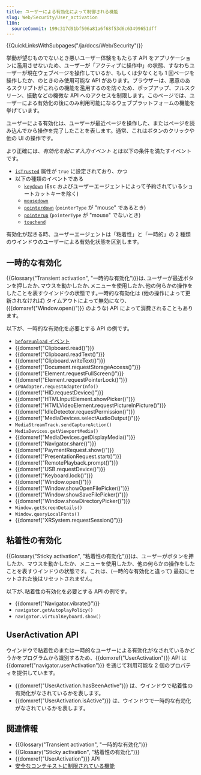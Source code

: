 ```yaml
---
title: ユーザーによる有効化によって制御される機能
slug: Web/Security/User_activation
l10n:
  sourceCommit: 199c317d91bf506a81a6f68f53d6c63499651dff
---
```


{{QuickLinksWithSubpages("/ja/docs/Web/Security")}}

挙動が望むものでないとき悪いユーザー体験をもたらす API をアプリケーションに濫用させないため、ユーザーが「アクティブに操作中」の状態、すなわちユーザーが現在ウェブページを操作しているか、もしくは少なくとも 1 回ページを操作したか、のときのみ使用可能な API があります。ブラウザーは、悪意のあるスクリプトがこれらの機能を濫用するのを防ぐため、ポップアップ、フルスクリーン、振動などの機微な API へのアクセスを制限します。このページでは、ユーザーによる有効化の後にのみ利用可能になるウェブプラットフォームの機能を挙げています。

ユーザーによる有効化は、ユーザーが最近ページを操作した、またはページを読み込んでから操作を完了したことを表します。通常、これはボタンのクリックや他の UI の操作です。

より正確には、_有効化を起こす入力イベント_ とは以下の条件を満たすイベントです。

- [`isTrusted`](/ja/docs/Web/API/Event/isTrusted) 属性が `true` に設定されており、かつ
- 以下の種類のイベントである
  - [`keydown`](/ja/docs/Web/API/Element/keydown_event) (<kbd>Esc</kbd> およびユーザーエージェントによって予約されているショートカットキーを除く)
  - [`mousedown`](/ja/docs/Web/API/Element/mousedown_event)
  - [`pointerdown`](/ja/docs/Web/API/Element/pointerdown_event) (`pointerType` が "mouse" であるとき)
  - [`pointerup`](/ja/docs/Web/API/Element/pointerup_event) (`pointerType` が "mouse" でないとき)
  - [`touchend`](/ja/docs/Web/API/Element/touchend_event)

有効化が起きる時、ユーザーエージェントは「粘着性」と「一時的」の 2 種類のウインドウのユーザーによる有効化状態を区別します。

## 一時的な有効化

{{Glossary("Transient activation", "一時的な有効化")}}は､ユーザーが最近ボタンを押したか､マウスを動かしたか､メニューを使用したか､他の何らかの操作をしたことを表すウインドウの状態です｡一時的な有効化は (他の操作によって更新されなければ) タイムアウトによって無効になり、({{domxref("Window.open()")}} のような) API によって消費されることもあります。

以下が、一時的な有効化を必要とする API の例です。

- [`beforeunload` イベント](/ja/docs/Web/API/Window/beforeunload_event)
- {{domxref("Clipboard.read()")}}
- {{domxref("Clipboard.readText()")}}
- {{domxref("Clipboard.writeText()")}}
- {{domxref("Document.requestStorageAccess()")}}
- {{domxref("Element.requestFullScreen()")}}
- {{domxref("Element.requestPointerLock()")}}
- `GPUAdapter.requestAdapterInfo()`
- {{domxref("HID.requestDevice()")}}
- {{domxref("HTMLInputElement.showPicker()")}}
- {{domxref("HTMLVideoElement.requestPictureInPicture()")}}
- {{domxref("IdleDetector.requestPermission()")}}
- {{domxref("MediaDevices.selectAudioOutput()")}}
- `MediaStreamTrack.sendCaptureAction()`
- `MediaDevices.getViewportMedia()`
- {{domxref("MediaDevices.getDisplayMedia()")}}
- {{domxref("Navigator.share()")}}
- {{domxref("PaymentRequest.show()")}}
- {{domxref("PresentationRequest.start()")}}
- {{domxref("RemotePlayback.prompt()")}}
- {{domxref("USB.requestDevice()")}}
- {{domxref("Keyboard.lock()")}}
- {{domxref("Window.open()")}}
- {{domxref("Window.showOpenFilePicker()")}}
- {{domxref("Window.showSaveFilePicker()")}}
- {{domxref("Window.showDirectoryPicker()")}}
- `Window.getScreenDetails()`
- `Window.queryLocalFonts()`
- {{domxref("XRSystem.requestSession()")}}

## 粘着性の有効化

{{Glossary("Sticky activation", "粘着性の有効化")}}は、ユーザーがボタンを押したか、マウスを動かしたか、メニューを使用したか、他の何らかの操作をしたことを表すウインドウの状態です。これは、(一時的な有効化と違って) 最初にセットされた後はリセットされません。

以下が､粘着性の有効化を必要とする API の例です｡

- {{domxref("Navigator.vibrate()")}}
- `navigator.getAutoplayPolicy()`
- `navigator.virtualKeyboard.show()`

## UserActivation API

ウインドウで粘着性のまたは一時的なユーザーによる有効化がなされているかどうかをプログラムから識別するため、{{domxref("UserActivation")}} API は {{domxref("navigator.userActivation")}} を通じて利用可能な 2 個のプロパティを提供しています。

- {{domxref("UserActivation.hasBeenActive")}} は、ウインドウで粘着性の有効化がなされているかを表します。
- {{domxref("UserActivation.isActive")}} は、ウインドウで一時的な有効化がなされているかを表します｡

## 関連情報

- {{Glossary("Transient activation", "一時的な有効化")}}
- {{Glossary("Sticky activation", "粘着性の有効化")}}
- {{domxref("UserActivation")}} API
- [安全なコンテキストに制限されている機能](/ja/docs/Web/Security/Secure_Contexts/features_restricted_to_secure_contexts)
